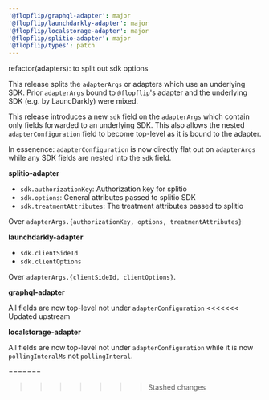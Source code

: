 ```yaml
---
'@flopflip/graphql-adapter': major
'@flopflip/launchdarkly-adapter': major
'@flopflip/localstorage-adapter': major
'@flopflip/splitio-adapter': major
'@flopflip/types': patch
---
```


refactor(adapters): to split out sdk options

This release splits the `adapterArgs` or adapters which use an underlying SDK. Prior `adapterArgs` bound to `@flopflip`'s adapter and the underlying SDK (e.g. by LauncDarkly) were mixed.

This release introduces a new `sdk` field on the `adapterArgs` which contain only fields forwarded to an underlying SDK. This also allows the nested `adapterConfiguration` field to become top-level as it is bound to the adapter.

In essenence: `adapterConfiguration` is now directly flat out on `adapterArgs` while any SDK fields are nested into the `sdk` field.

**splitio-adapter**

- `sdk.authorizationKey`: Authorization key for splitio
- `sdk.options`: General attributes passed to splitio SDK
- `sdk.treatmentAttributes`: The treatment attributes passed to splitio

Over `adapterArgs.{authorizationKey, options, treatmentAttributes}`

**launchdarkly-adapter**

- `sdk.clientSideId`
- `sdk.clientOptions`

Over `adapterArgs.{clientSideId, clientOptions}`.

**graphql-adapter**

All fields are now top-level not under `adapterConfiguration`
<<<<<<< Updated upstream

**localstorage-adapter**

All fields are now top-level not under `adapterConfiguration` while it is now `pollingInteralMs` not `pollingInteral`.

=======

> > > > > > > Stashed changes
